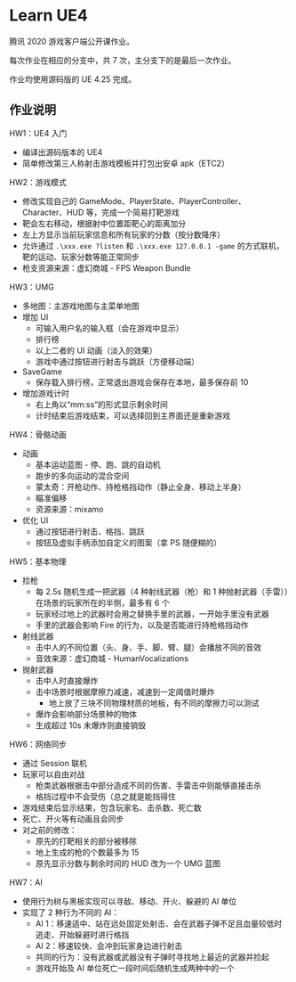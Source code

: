# Learn UE4

腾讯 2020 游戏客户端公开课作业。

每次作业在相应的分支中，共 7 次，主分支下的是最后一次作业。

作业均使用源码版的 UE 4.25 完成。

## 作业说明

HW1：UE4 入门

* 编译出源码版本的 UE4
* 简单修改第三人称射击游戏模板并打包出安卓 apk（ETC2）

HW2：游戏模式

* 修改实现自己的 GameMode、PlayerState、PlayerController、Character、HUD 等，完成一个简易打靶游戏
* 靶会左右移动，根据射中位置距靶心的距离加分
* 左上方显示当前玩家信息和所有玩家的分数（按分数降序）
* 允许通过 `.\xxx.exe ?listen` 和 `.\xxx.exe 127.0.0.1 -game` 的方式联机，靶的运动、玩家分数等能正常同步
* 枪支资源来源：虚幻商城 - FPS Weapon Bundle

HW3：UMG

* 多地图：主游戏地图与主菜单地图
* 增加 UI
  * 可输入用户名的输入框（会在游戏中显示）
  * 排行榜
  * 以上二者的 UI 动画（淡入的效果）
  * 游戏中通过按钮进行射击与跳跃（方便移动端）
* SaveGame
  * 保存载入排行榜，正常退出游戏会保存在本地，最多保存前 10
* 增加游戏计时
  * 右上角以“mm:ss”的形式显示剩余时间
  * 计时结束后游戏结束，可以选择回到主界面还是重新游戏

HW4：骨骼动画

* 动画
  * 基本运动蓝图 - 停、跑、跳的自动机
  * 跑步的多向运动的混合空间
  * 蒙太奇：开枪动作、持枪格挡动作（静止全身、移动上半身）
  * 瞄准偏移
  * 资源来源：mixamo
* 优化 UI
  * 通过按钮进行射击、格挡、跳跃
  * 按钮及虚拟手柄添加自定义的图案（拿 PS 随便糊的）

HW5：基本物理

* 捡枪
  * 每 2.5s 随机生成一把武器（4 种射线武器（枪）和 1 种抛射武器（手雷））在场景的玩家所在的半侧，最多有 6 个
  * 玩家经过地上的武器时会用之替换手里的武器，一开始手里没有武器
  * 手里的武器会影响 Fire 的行为，以及是否能进行持枪格挡动作
* 射线武器
  * 击中人的不同位置（头、身、手、脚、臂、腿）会播放不同的音效
  * 音效来源：虚幻商城 - HumanVocalizations
* 抛射武器
  * 击中人时直接爆炸
  * 击中场景时根据摩擦力减速，减速到一定阈值时爆炸
    * 地上放了三块不同物理材质的地板，有不同的摩擦力可以测试
  * 爆炸会影响部分场景种的物体
  * 生成超过 10s 未爆炸则直接销毁

HW6：网络同步

* 通过 Session 联机
* 玩家可以自由对战
  * 枪类武器根据击中部分造成不同的伤害、手雷击中则能够直接击杀
  * 格挡过程中不会受伤（总之就是能挡得住
* 游戏结束后显示结果，包含玩家名、击杀数、死亡数
* 死亡、开火等有动画且会同步
* 对之前的修改：
  * 原先的打靶相关的部分被移除
  * 地上生成的枪的个数最多为 15
  * 原先显示分数与剩余时间的 HUD 改为一个 UMG 蓝图

HW7：AI

* 使用行为树与黑板实现可以寻敌、移动、开火、躲避的 AI 单位
* 实现了 2 种行为不同的 AI：
  * AI 1：移速适中、站在远处固定处射击、会在武器子弹不足且血量较低时逃走、开始躲避时进行格挡
  * AI 2：移速较快、会冲到玩家身边进行射击
  * 共同的行为：没有武器或武器没有子弹时寻找地上最近的武器并捡起
  * 游戏开始及 AI 单位死亡一段时间后随机生成两种中的一个

